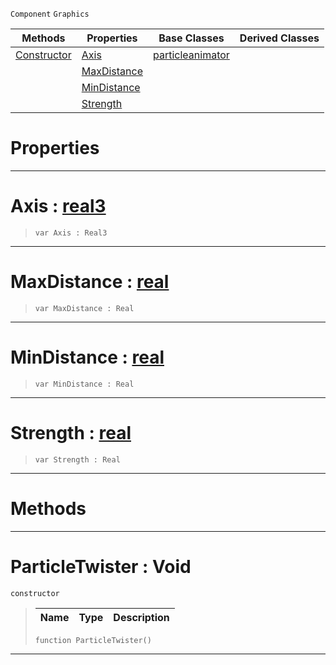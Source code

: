  `Component` `Graphics`



|Methods|Properties|Base Classes|Derived Classes|
|---|---|---|---|
|[ Constructor](https://github.com/PlasmaEngine/PlasmaDocs/tree/master/docs/C%2B%2B/code_reference/class_reference/particletwister.markdown#particletwister-void)|[ Axis](https://github.com/PlasmaEngine/PlasmaDocs/tree/master/docs/C%2B%2B/code_reference/class_reference/particletwister.markdown#axis-plasma-engine-documen)|[particleanimator](https://github.com/PlasmaEngine/PlasmaDocs/tree/master/docs/C%2B%2B/code_reference/class_reference/particleanimator.markdown)| |
| |[ MaxDistance](https://github.com/PlasmaEngine/PlasmaDocs/tree/master/docs/C%2B%2B/code_reference/class_reference/particletwister.markdown#maxdistance-plasma-engine)| | |
| |[ MinDistance](https://github.com/PlasmaEngine/PlasmaDocs/tree/master/docs/C%2B%2B/code_reference/class_reference/particletwister.markdown#mindistance-plasma-engine)| | |
| |[ Strength](https://github.com/PlasmaEngine/PlasmaDocs/tree/master/docs/C%2B%2B/code_reference/class_reference/particletwister.markdown#strength-plasma-engine-doc)| | |


 #  Properties


---  
 #  Axis : [real3](https://github.com/PlasmaEngine/PlasmaDocs/tree/master/docs/C%2B%2B/code_reference/lightning_base_types/real3.markdown)

> 
> ``` lang=cpp, name=Lightning
> var Axis : Real3


---  
 #  MaxDistance : [real](https://github.com/PlasmaEngine/PlasmaDocs/tree/master/docs/C%2B%2B/code_reference/lightning_base_types/real.markdown)

> 
> ``` lang=cpp, name=Lightning
> var MaxDistance : Real


---  
 #  MinDistance : [real](https://github.com/PlasmaEngine/PlasmaDocs/tree/master/docs/C%2B%2B/code_reference/lightning_base_types/real.markdown)

> 
> ``` lang=cpp, name=Lightning
> var MinDistance : Real


---  
 #  Strength : [real](https://github.com/PlasmaEngine/PlasmaDocs/tree/master/docs/C%2B%2B/code_reference/lightning_base_types/real.markdown)

> 
> ``` lang=cpp, name=Lightning
> var Strength : Real


---  
 #  Methods


---  
 #  ParticleTwister : Void

 `constructor`

> 
> |Name|Type|Description|
> |---|---|---|
> ``` lang=cpp, name=Lightning
> function ParticleTwister()
> ``` 


---  
 

 